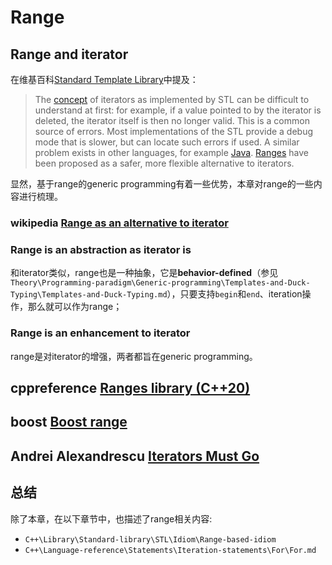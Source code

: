 # Range

## Range and iterator

在维基百科[Standard Template Library](https://en.wikipedia.org/wiki/Standard_Template_Library)中提及：

> The [concept](https://en.wikipedia.org/wiki/Concept_(generic_programming)) of iterators as implemented by STL can be difficult to understand at first: for example, if a value pointed to by the iterator is deleted, the iterator itself is then no longer valid. This is a common source of errors. Most implementations of the STL provide a debug mode that is slower, but can locate such errors if used. A similar problem exists in other languages, for example [Java](https://en.wikipedia.org/wiki/Java_(programming_language)). [Ranges](https://en.wikipedia.org/wiki/Range_(computer_science)#Range_as_an_alternative_to_iterator) have been proposed as a safer, more flexible alternative to iterators.

显然，基于range的generic programming有着一些优势，本章对range的一些内容进行梳理。

### wikipedia [Range as an alternative to iterator](https://en.wikipedia.org/wiki/Range_(computer_programming)#Range_as_an_alternative_to_iterator)



### Range is an abstraction as iterator is

和iterator类似，range也是一种抽象，它是**behavior-defined**（参见`Theory\Programming-paradigm\Generic-programming\Templates-and-Duck-Typing\Templates-and-Duck-Typing.md`），只要支持`begin`和`end`、iteration操作，那么就可以作为range；

### Range is an enhancement to iterator

range是对iterator的增强，两者都旨在generic programming。

## cppreference [Ranges library (C++20)](https://en.cppreference.com/w/cpp/ranges)



## boost [Boost range](https://www.boost.org/doc/libs/1_73_0/libs/range/doc/html/index.html)





## Andrei Alexandrescu [Iterators Must Go](https://accu.org/content/conf2009/AndreiAlexandrescu_iterators-must-go.pdf)



## 总结

除了本章，在以下章节中，也描述了range相关内容:

- `C++\Library\Standard-library\STL\Idiom\Range-based-idiom`
- `C++\Language-reference\Statements\Iteration-statements\For\For.md`

